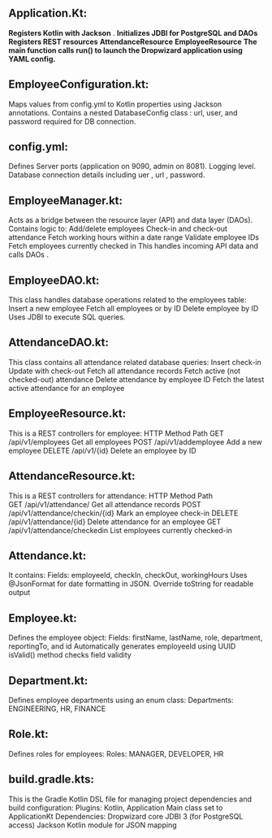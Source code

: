 ## Application.Kt:
   **Registers Kotlin  with Jackson** .
   **Initializes JDBI  for PostgreSQL and DAOs**
   **Registers REST resources**
         **AttendanceResource**
         **EmployeeResource**
   **The main function calls run() to launch the Dropwizard application using  YAML config.**
        
## EmployeeConfiguration.kt:
Maps values from config.yml to Kotlin properties using Jackson annotations.
       Contains a nested DatabaseConfig class :
            url, user, and password required for DB connection.
            
 ## config.yml:
 Defines Server ports (application on 9090, admin on 8081).
     Logging level.
     Database connection details including uer , url , password.

## EmployeeManager.kt:
Acts as a bridge between the resource layer (API) and data layer (DAOs).
     Contains logic to:
          Add/delete employees
          Check-in and check-out attendance
          Fetch working hours within a date range
          Validate employee IDs
          Fetch employees currently checked in
     This handles incoming API data and calls DAOs .
     
 ## EmployeeDAO.kt:
  This class handles database operations related to the employees table:
         Insert a new employee
         Fetch all employees or by ID
         Delete employee by ID
    Uses JDBI to execute SQL queries.

## AttendanceDAO.kt:
 This class contains all attendance related database queries:
         Insert check-in
         Update with check-out
         Fetch all attendance records
         Fetch active (not checked-out) attendance
         Delete attendance by employee ID
         Fetch the latest active attendance for an employee

## EmployeeResource.kt:
This is a REST controllers for employee:
         HTTP Method	Path 
         GET	/api/v1/employees	Get all employees
         POST	/api/v1/addemployee	Add a new employee
         DELETE	/api/v1/{id}	Delete an employee by ID

 ## AttendanceResource.kt:
 This is a REST controllers for attendance:
         HTTP Method	Path	
         GET	/api/v1/attendance/	Get all attendance records
         POST	/api/v1/attendance/checkin/{id}	Mark an employee check-in
         DELETE	/api/v1/attendance/{id}	Delete attendance for an employee
         GET	/api/v1/attendance/checkedin	List employees currently checked-in
 ## Attendance.kt:
It contains:
         Fields: employeeId, checkIn, checkOut, workingHours
         Uses @JsonFormat for date formatting in JSON.
     Override toString for readable output
## Employee.kt:
 Defines the employee object:
      Fields: firstName, lastName, role, department, reportingTo, and id
      Automatically generates employeeId using UUID 
      isValid() method checks field validity
      
## Department.kt:
 Defines employee departments using an enum class:
Departments: ENGINEERING, HR, FINANCE

## Role.kt:
 Defines roles for employees:
Roles: MANAGER, DEVELOPER, HR

 ## build.gradle.kts:
  This is the Gradle Kotlin DSL file for managing project dependencies and build configuration:
      Plugins: Kotlin, Application
      Main class set to ApplicationKt
      Dependencies:
          Dropwizard core
          JDBI 3 (for PostgreSQL access)
          Jackson Kotlin module for JSON mapping


